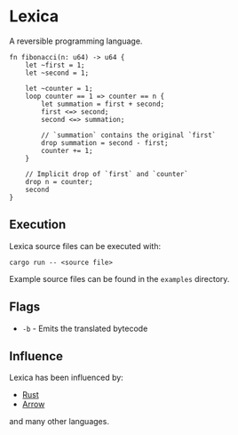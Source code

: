 # Lexica
A reversible programming language.

```lx
fn fibonacci(n: u64) -> u64 {
	let ~first = 1;
	let ~second = 1;

	let ~counter = 1;
	loop counter == 1 => counter == n {
		let summation = first + second;
		first <=> second;
		second <=> summation;

		// `summation` contains the original `first`
		drop summation = second - first;
		counter += 1;
	}

	// Implicit drop of `first` and `counter`
	drop n = counter;
	second
}
```

## Execution
Lexica source files can be executed with:
```
cargo run -- <source file>
```
Example source files can be found in the `examples` directory.

## Flags
- `-b` - Emits the translated bytecode

## Influence
Lexica has been influenced by:
- [Rust](https://github.com/rust-lang/rust)
- [Arrow](https://etd.ohiolink.edu/!etd.send_file?accession=oberlin1443226400)

and many other languages.
